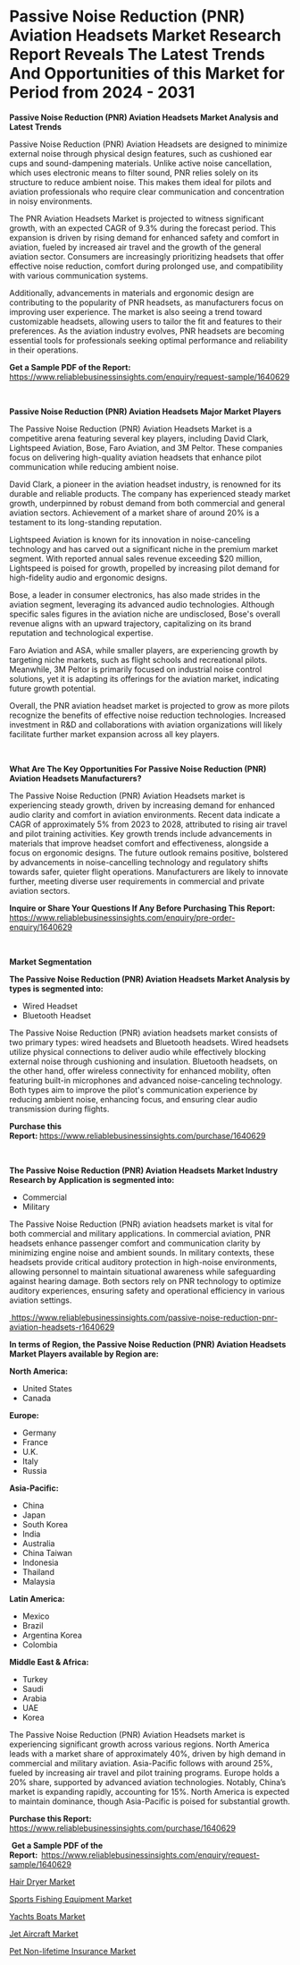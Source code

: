 <p><h1>Passive Noise Reduction (PNR) Aviation Headsets Market Research Report Reveals The Latest Trends And Opportunities of this Market for Period from 2024 - 2031</h1></p><p><strong>Passive Noise Reduction (PNR) Aviation Headsets Market Analysis and Latest Trends</strong></p>
<p><p>Passive Noise Reduction (PNR) Aviation Headsets are designed to minimize external noise through physical design features, such as cushioned ear cups and sound-dampening materials. Unlike active noise cancellation, which uses electronic means to filter sound, PNR relies solely on its structure to reduce ambient noise. This makes them ideal for pilots and aviation professionals who require clear communication and concentration in noisy environments.</p><p>The PNR Aviation Headsets Market is projected to witness significant growth, with an expected CAGR of 9.3% during the forecast period. This expansion is driven by rising demand for enhanced safety and comfort in aviation, fueled by increased air travel and the growth of the general aviation sector. Consumers are increasingly prioritizing headsets that offer effective noise reduction, comfort during prolonged use, and compatibility with various communication systems.</p><p>Additionally, advancements in materials and ergonomic design are contributing to the popularity of PNR headsets, as manufacturers focus on improving user experience. The market is also seeing a trend toward customizable headsets, allowing users to tailor the fit and features to their preferences. As the aviation industry evolves, PNR headsets are becoming essential tools for professionals seeking optimal performance and reliability in their operations.</p></p>
<p><strong>Get a Sample PDF of the Report:&nbsp;</strong> <a href="https://www.reliablebusinessinsights.com/enquiry/request-sample/1640629?utm_campaign=1119&utm_medium=2&utm_source=Github&utm_content=ia&utm_term=25092024&utm_id=passive-noise-reduction-pnr-aviation-headsets">https://www.reliablebusinessinsights.com/enquiry/request-sample/1640629</a></p>
<p>&nbsp;</p>
<p><strong>Passive Noise Reduction (PNR) Aviation Headsets Major Market Players</strong></p>
<p><p>The Passive Noise Reduction (PNR) Aviation Headsets Market is a competitive arena featuring several key players, including David Clark, Lightspeed Aviation, Bose, Faro Aviation, and 3M Peltor. These companies focus on delivering high-quality aviation headsets that enhance pilot communication while reducing ambient noise. </p><p>David Clark, a pioneer in the aviation headset industry, is renowned for its durable and reliable products. The company has experienced steady market growth, underpinned by robust demand from both commercial and general aviation sectors. Achievement of a market share of around 20% is a testament to its long-standing reputation. </p><p>Lightspeed Aviation is known for its innovation in noise-canceling technology and has carved out a significant niche in the premium market segment. With reported annual sales revenue exceeding $20 million, Lightspeed is poised for growth, propelled by increasing pilot demand for high-fidelity audio and ergonomic designs.</p><p>Bose, a leader in consumer electronics, has also made strides in the aviation segment, leveraging its advanced audio technologies. Although specific sales figures in the aviation niche are undisclosed, Bose's overall revenue aligns with an upward trajectory, capitalizing on its brand reputation and technological expertise.</p><p>Faro Aviation and ASA, while smaller players, are experiencing growth by targeting niche markets, such as flight schools and recreational pilots. Meanwhile, 3M Peltor is primarily focused on industrial noise control solutions, yet it is adapting its offerings for the aviation market, indicating future growth potential.</p><p>Overall, the PNR aviation headset market is projected to grow as more pilots recognize the benefits of effective noise reduction technologies. Increased investment in R&D and collaborations with aviation organizations will likely facilitate further market expansion across all key players.</p></p>
<p>&nbsp;</p>
<p><strong>What Are The Key Opportunities For Passive Noise Reduction (PNR) Aviation Headsets Manufacturers?</strong></p>
<p><p>The Passive Noise Reduction (PNR) Aviation Headsets market is experiencing steady growth, driven by increasing demand for enhanced audio clarity and comfort in aviation environments. Recent data indicate a CAGR of approximately 5% from 2023 to 2028, attributed to rising air travel and pilot training activities. Key growth trends include advancements in materials that improve headset comfort and effectiveness, alongside a focus on ergonomic designs. The future outlook remains positive, bolstered by advancements in noise-cancelling technology and regulatory shifts towards safer, quieter flight operations. Manufacturers are likely to innovate further, meeting diverse user requirements in commercial and private aviation sectors.</p></p>
<p><strong>Inquire or Share Your Questions If Any Before Purchasing This Report:</strong> <a href="https://www.reliablebusinessinsights.com/enquiry/pre-order-enquiry/1640629?utm_campaign=1119&utm_medium=2&utm_source=Github&utm_content=ia&utm_term=25092024&utm_id=passive-noise-reduction-pnr-aviation-headsets">https://www.reliablebusinessinsights.com/enquiry/pre-order-enquiry/1640629</a></p>
<p>&nbsp;</p>
<p><strong>Market Segmentation</strong></p>
<p><strong>The Passive Noise Reduction (PNR) Aviation Headsets Market Analysis by types is segmented into:</strong></p>
<p><ul><li>Wired Headset</li><li>Bluetooth Headset</li></ul></p>
<p><p>The Passive Noise Reduction (PNR) aviation headsets market consists of two primary types: wired headsets and Bluetooth headsets. Wired headsets utilize physical connections to deliver audio while effectively blocking external noise through cushioning and insulation. Bluetooth headsets, on the other hand, offer wireless connectivity for enhanced mobility, often featuring built-in microphones and advanced noise-canceling technology. Both types aim to improve the pilot's communication experience by reducing ambient noise, enhancing focus, and ensuring clear audio transmission during flights.</p></p>
<p><strong>Purchase this Report:&nbsp;</strong><a href="https://www.reliablebusinessinsights.com/purchase/1640629?utm_campaign=1119&utm_medium=2&utm_source=Github&utm_content=ia&utm_term=25092024&utm_id=passive-noise-reduction-pnr-aviation-headsets">https://www.reliablebusinessinsights.com/purchase/1640629</a></p>
<p>&nbsp;</p>
<p><strong>The Passive Noise Reduction (PNR) Aviation Headsets Market Industry Research by Application is segmented into:</strong></p>
<p><ul><li>Commercial</li><li>Military</li></ul></p>
<p><p>The Passive Noise Reduction (PNR) aviation headsets market is vital for both commercial and military applications. In commercial aviation, PNR headsets enhance passenger comfort and communication clarity by minimizing engine noise and ambient sounds. In military contexts, these headsets provide critical auditory protection in high-noise environments, allowing personnel to maintain situational awareness while safeguarding against hearing damage. Both sectors rely on PNR technology to optimize auditory experiences, ensuring safety and operational efficiency in various aviation settings.</p></p>
<p><a href="https://www.reliablebusinessinsights.com/passive-noise-reduction-pnr-aviation-headsets-r1640629?utm_campaign=1119&utm_medium=2&utm_source=Github&utm_content=ia&utm_term=25092024&utm_id=passive-noise-reduction-pnr-aviation-headsets">&nbsp;https://www.reliablebusinessinsights.com/passive-noise-reduction-pnr-aviation-headsets-r1640629</a></p>
<p><strong>In terms of Region, the Passive Noise Reduction (PNR) Aviation Headsets Market Players available by Region are:</strong></p>
<p>
    <p> <strong> North America: </strong>
        <ul>
            <li>United States</li>
            <li>Canada</li>
        </ul>
        </p> 
    <p> <strong> Europe: </strong>
        <ul>
            <li>Germany</li>
            <li>France</li>
            <li>U.K.</li>
            <li>Italy</li>
            <li>Russia</li>
        </ul>
        </p> 
    <p> <strong> Asia-Pacific: </strong>
        <ul>
            <li>China</li>
            <li>Japan</li>
            <li>South Korea</li>
            <li>India</li>
            <li>Australia</li>
            <li>China Taiwan</li>
            <li>Indonesia</li>
            <li>Thailand</li>
            <li>Malaysia</li>
        </ul>
        </p> 
    <p> <strong> Latin America: </strong>
        <ul>
            <li>Mexico</li>
            <li>Brazil</li>
            <li>Argentina Korea</li>
            <li>Colombia</li>
        </ul>
        </p> 
    <p> <strong> Middle East & Africa: </strong>
        <ul>
            <li>Turkey</li>
            <li>Saudi</li>
            <li>Arabia</li>
            <li>UAE</li>
            <li>Korea</li>
        </ul>
    </p>
    </p>
<p><p>The Passive Noise Reduction (PNR) Aviation Headsets market is experiencing significant growth across various regions. North America leads with a market share of approximately 40%, driven by high demand in commercial and military aviation. Asia-Pacific follows with around 25%, fueled by increasing air travel and pilot training programs. Europe holds a 20% share, supported by advanced aviation technologies. Notably, China’s market is expanding rapidly, accounting for 15%. North America is expected to maintain dominance, though Asia-Pacific is poised for substantial growth.</p></p>
<p><strong>Purchase this Report: </strong><a href="https://www.reliablebusinessinsights.com/purchase/1640629?utm_campaign=1119&utm_medium=2&utm_source=Github&utm_content=ia&utm_term=25092024&utm_id=passive-noise-reduction-pnr-aviation-headsets">https://www.reliablebusinessinsights.com/purchase/1640629</a></p>
<p>&nbsp;<strong>Get a Sample PDF of the Report:&nbsp;&nbsp;</strong><a href="https://www.reliablebusinessinsights.com/enquiry/request-sample/1640629?utm_campaign=1119&utm_medium=2&utm_source=Github&utm_content=ia&utm_term=25092024&utm_id=passive-noise-reduction-pnr-aviation-headsets">https://www.reliablebusinessinsights.com/enquiry/request-sample/1640629</a></p>
<p><strong></strong></p>
<p><p><a href="https://issuu.com/reportprime-2/docs/hair-dryer-market-size-2030.pptx_fd147593b6bc37?utm_campaign=1119&utm_medium=2&utm_source=Github&utm_content=ia&utm_term=25092024&utm_id=passive-noise-reduction-pnr-aviation-headsets">Hair Dryer Market</a></p><p><a href="https://issuu.com/reportprime-2/docs/sports-fishing-equipment-market-siz_45ff9657dab8c0?utm_campaign=1119&utm_medium=2&utm_source=Github&utm_content=ia&utm_term=25092024&utm_id=passive-noise-reduction-pnr-aviation-headsets">Sports Fishing Equipment Market</a></p><p><a href="https://www.linkedin.com/pulse/global-yachts-boats-market-focus-application-end-use-industry-wrkff?utm_campaign=1119&utm_medium=2&utm_source=Github&utm_content=ia&utm_term=25092024&utm_id=passive-noise-reduction-pnr-aviation-headsets">Yachts Boats Market</a></p><p><a href="https://www.linkedin.com/pulse/emerging-market-trends-regional-analysis-jet-aircraft-forecasted-gep8f?utm_campaign=1119&utm_medium=2&utm_source=Github&utm_content=ia&utm_term=25092024&utm_id=passive-noise-reduction-pnr-aviation-headsets">Jet Aircraft Market</a></p><p><a href="https://github.com/BesaLoshi2000/Market-Research-Report-List-1/blob/main/pet-non-lifetime-insurance-market.md?utm_campaign=1119&utm_medium=2&utm_source=Github&utm_content=ia&utm_term=25092024&utm_id=passive-noise-reduction-pnr-aviation-headsets">Pet Non-lifetime Insurance Market</a></p></p>